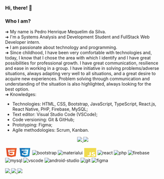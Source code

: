 ### Hi, there! 👋

### Who I am?

➜ My name is Pedro Henrique Mequelim da Silva.
<br>
➜ I'm a Systems Analysis and Development Student and FullStack Web Developer intern.
<br>
➜ I am passionate about technology and programming.
<br>
➜ Since childhood, I have been very comfortable with technologies and, today, I know that I chose the area with which I identify and I have great possibilities for professional growth. I have great communication, resilience and ease in working in a group. I have initiative in solving problems/adverse situations, always adapting very well to all situations, and a great desire to acquire new experiences. Problem solving through communication and understanding of the situation is also highlighted, always looking for the best option.
<br>
➜ Knowledges:
   <ul>
     <li>Technologies: HTML, CSS, Bootstrap, JavaScript, TypeScript, React.js, React Native, PHP, Firebase, MySQL;</li>
     <li>Text editor: Visual Studio Code (VSCode);</li>
     <li>Code versioning: Git & GitHub;</li>
     <li>Prototyping: Figma;</li>
     <li>Agile methodologies: Scrum, Kanban.</li>
   </ul>
   
   <div align="center">
  <a href="https://github.com/duribeiro">
    <img height="150em" src="https://github-readme-stats.vercel.app/api?username=phms07&count_private=true&include_all_commits=true&show_icons=true&theme=dracula&hide_border=false&show_owner=true" />
    <img height="150em" src="https://github-readme-stats.vercel.app/api/top-langs/?username=phms07&theme=dracula&hide_border=false&&layout=compact" />
  </a>
</div>

<div style="display: inline_block"><br>
  <img align="center" alt="html" height="30" width="40" src="https://raw.githubusercontent.com/devicons/devicon/master/icons/html5/html5-original.svg" />
  <img align="center" alt="css" height="30" width="40" src="https://raw.githubusercontent.com/devicons/devicon/master/icons/css3/css3-original.svg" />
  <img align="center" alt="bootstrap" height="45" width="35" src="https://cdn.jsdelivr.net/gh/devicons/devicon/icons/bootstrap/bootstrap-original.svg" />
  <img align="center" alt="materialui" height="45" width="40" src="https://cdn.jsdelivr.net/gh/devicons/devicon/icons/materialui/materialui-original.svg" />
  <img align="center" alt="javascript" height="30" width="40" src="https://raw.githubusercontent.com/devicons/devicon/master/icons/javascript/javascript-plain.svg" />
  <img align="center" alt="react" height="30" width="50" src="https://cdn.jsdelivr.net/gh/devicons/devicon/icons/react/react-original.svg" />
  <img align="center" alt="php" height="40" width="50" src="https://cdn.jsdelivr.net/gh/devicons/devicon/icons/php/php-original.svg" />
  <img align="center" alt="firebase" height="40" width="50" src="https://cdn.jsdelivr.net/gh/devicons/devicon/icons/firebase/firebase-plain.svg" />
  <img align="center" alt="mysql" height="40" width="50" src="https://cdn.jsdelivr.net/gh/devicons/devicon/icons/mysql/mysql-original.svg" />
  <img align="center" alt="vscode" height="30" width="40" src="https://cdn.jsdelivr.net/gh/devicons/devicon/icons/vscode/vscode-original.svg" />
  <img align="center" alt="android-studio" height="30" width="40" src="https://cdn.jsdelivr.net/gh/devicons/devicon/icons/androidstudio/androidstudio-original.svg" />
  <img align="center" alt="git" height="30" width="40" src="https://cdn.jsdelivr.net/gh/devicons/devicon/icons/git/git-original.svg" />
  <img align="center" alt="figma" height="30" width="40" src="https://cdn.jsdelivr.net/gh/devicons/devicon/icons/figma/figma-original.svg" />
</div>

<br>

<div> 
  <a href = "mailto:pedrohenriquemiquelimdasilva@gmail.com">
     <img src="https://img.shields.io/badge/-Gmail-%23333?style=for-the-badge&logo=gmail&logoColor=white" target="_blank" />
  </a>
  
  <a href="https://www.linkedin.com/in/pedro-mequelim/" target="_blank">
     <img src="https://img.shields.io/badge/-LinkedIn-%230077B5?style=for-the-badge&logo=linkedin&logoColor=white" target="_blank" />
  </a>
   
  <a href="https://www.instagram.com/_pedroo_._/" target="_blank">
     <img src="https://img.shields.io/badge/-Instagram-%23E4405F?style=for-the-badge&logo=instagram&logoColor=white" target="_blank" />
  </a>
</div>
